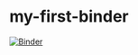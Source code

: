 # my-first-binder
[![Binder](https://mybinder.org/badge_logo.svg)](https://mybinder.org/v2/gh/yashvikasodariya/my-first-binder.git/HEAD)
